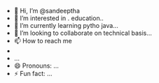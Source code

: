 - 👋 Hi, I’m @sandeeptha
- 👀 I’m interested in . education..
- 🌱 I’m currently learning pytho java...
- 💞️ I’m looking to collaborate on technical basis...
- 📫 How to reach me
-
-   ...
- 😄 Pronouns: ...
- ⚡ Fun fact: ...

<!---
Chodavaram/Chodavaram is a ✨ special ✨ repository because its `README.md` (this file) appears on your GitHub profile.
You can click the Preview link to take a look at your changes.
--->
